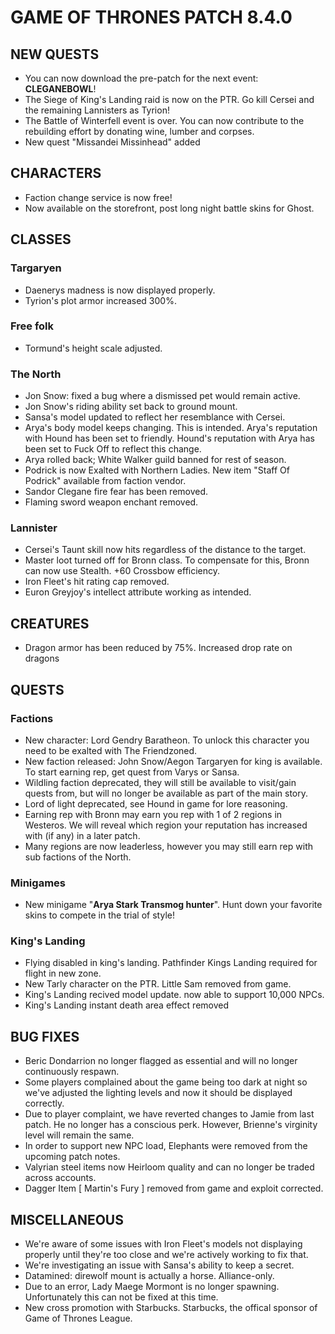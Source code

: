 # GAME OF THRONES PATCH 8.4.0

## NEW QUESTS

- You can now download the pre-patch for the next event: **CLEGANEBOWL**!
- The Siege of King's Landing raid is now on the PTR. Go kill Cersei and the remaining Lannisters as Tyrion!
- The Battle of Winterfell event is over. You can now contribute to the rebuilding effort by donating wine, lumber and corpses.
- New quest "Missandei Missinhead" added

## CHARACTERS

- Faction change service is now free!
- Now available on the storefront, post long night battle skins for Ghost.

## CLASSES

### Targaryen

- Daenerys madness is now displayed properly.
- Tyrion's plot armor increased 300%.

### Free folk

- Tormund's height scale adjusted.

### The North

- Jon Snow: fixed a bug where a dismissed pet would remain active.
- Jon Snow's riding ability set back to ground mount.
- Sansa's model updated to reflect her resemblance with Cersei.
- Arya's body model keeps changing. This is intended. Arya's reputation with Hound has been set to friendly. Hound's reputation with Arya has been set to Fuck Off to reflect this change.
- Arya rolled back; White Walker guild banned for rest of season.
- Podrick is now Exalted with Northern Ladies. New item "Staff Of Podrick" available from faction vendor.
- Sandor Clegane fire fear has been removed.
- Flaming sword weapon enchant removed.

### Lannister

- Cersei's Taunt skill now hits regardless of the distance to the target.
- Master loot turned off for Bronn class. To compensate for this, Bronn can now use Stealth. +60 Crossbow efficiency.
- Iron Fleet's hit rating cap removed.
- Euron Greyjoy's intellect attribute working as intended.

## CREATURES

- Dragon armor has been reduced by 75%. Increased drop rate on dragons

## QUESTS

### Factions

- New character: Lord Gendry Baratheon. To unlock this character you need to be exalted with The Friendzoned.
- New faction released: John Snow/Aegon Targaryen for king is available. To start earning rep, get quest from Varys or Sansa.
- Wildling faction deprecated, they will still be available to visit/gain quests from, but will no longer be available as part of the main story.
- Lord of light deprecated, see Hound in game for lore reasoning.
- Earning rep with Bronn may earn you rep with 1 of 2 regions in Westeros. We will reveal which region your reputation has increased with (if any) in a later patch.
- Many regions are now leaderless, however you may still earn rep with sub factions of the North.

### Minigames

- New minigame "**Arya Stark Transmog hunter**". Hunt down your favorite skins to compete in the trial of style!

### King's Landing

 - Flying disabled in king's landing. Pathfinder Kings Landing required for flight in new zone.
 - New Tarly character on the PTR. Little Sam removed from game.
 - King's Landing recived model update. now able to support 10,000 NPCs.
 - King's Landing instant death area effect removed

## BUG FIXES

- Beric Dondarrion no longer flagged as essential and will no longer continuously respawn.
- Some players complained about the game being too dark at night so we've adjusted the lighting levels and now it should be displayed correctly.
- Due to player complaint, we have reverted changes to Jamie from last patch. He no longer has a conscious perk. However, Brienne's virginity level will remain the same.
- In order to support new NPC load, Elephants were removed from the upcoming patch notes.
- Valyrian steel items now Heirloom quality and can no longer be traded across accounts.
- Dagger Item [ Martin's Fury ] removed from game and exploit corrected.

## MISCELLANEOUS

- We're aware of some issues with Iron Fleet's models not displaying properly until they're too close and we're actively working to fix that.
- We're investigating an issue with Sansa's ability to keep a secret.
- Datamined: direwolf mount is actually a horse. Alliance-only.
- Due to an error, Lady Maege Mormont is no longer spawning. Unfortunately this can not be fixed at this time.
- New cross promotion with Starbucks. Starbucks, the offical sponsor of Game of Thrones League.